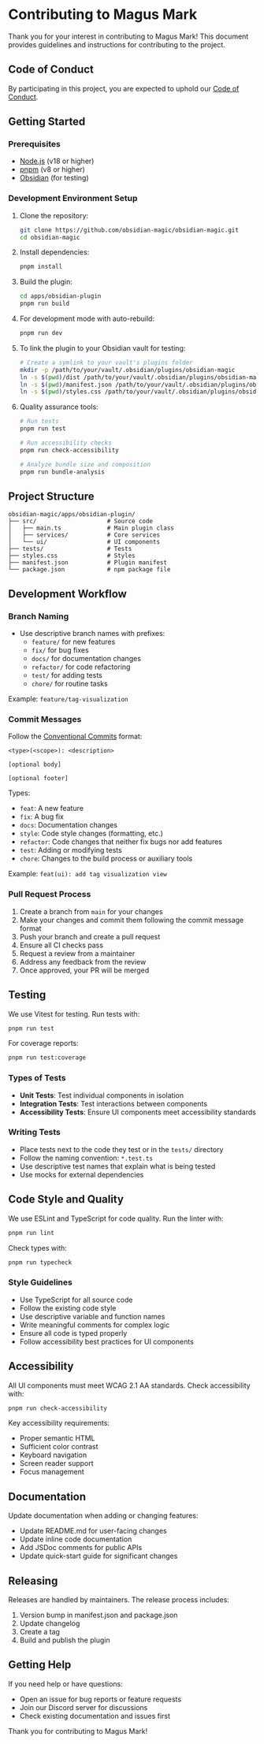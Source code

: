 # Contributing to Magus Mark

Thank you for your interest in contributing to Magus Mark! This document provides guidelines and instructions for
contributing to the project.

## Code of Conduct

By participating in this project, you are expected to uphold our [Code of Conduct](CODE_OF_CONDUCT.md).

## Getting Started

### Prerequisites

- [Node.js](https://nodejs.org/) (v18 or higher)
- [pnpm](https://pnpm.io/) (v8 or higher)
- [Obsidian](https://obsidian.md/) (for testing)

### Development Environment Setup

1. Clone the repository:

   ```bash
   git clone https://github.com/obsidian-magic/obsidian-magic.git
   cd obsidian-magic
   ```

2. Install dependencies:

   ```bash
   pnpm install
   ```

3. Build the plugin:

   ```bash
   cd apps/obsidian-plugin
   pnpm run build
   ```

4. For development mode with auto-rebuild:

   ```bash
   pnpm run dev
   ```

5. To link the plugin to your Obsidian vault for testing:

   ```bash
   # Create a symlink to your vault's plugins folder
   mkdir -p /path/to/your/vault/.obsidian/plugins/obsidian-magic
   ln -s $(pwd)/dist /path/to/your/vault/.obsidian/plugins/obsidian-magic/
   ln -s $(pwd)/manifest.json /path/to/your/vault/.obsidian/plugins/obsidian-magic/
   ln -s $(pwd)/styles.css /path/to/your/vault/.obsidian/plugins/obsidian-magic/
   ```

6. Quality assurance tools:

   ```bash
   # Run tests
   pnpm run test

   # Run accessibility checks
   pnpm run check-accessibility

   # Analyze bundle size and composition
   pnpm run bundle-analysis
   ```

## Project Structure

```
obsidian-magic/apps/obsidian-plugin/
├── src/                    # Source code
│   ├── main.ts             # Main plugin class
│   ├── services/           # Core services
│   └── ui/                 # UI components
├── tests/                  # Tests
├── styles.css              # Styles
├── manifest.json           # Plugin manifest
└── package.json            # npm package file
```

## Development Workflow

### Branch Naming

- Use descriptive branch names with prefixes:
  - `feature/` for new features
  - `fix/` for bug fixes
  - `docs/` for documentation changes
  - `refactor/` for code refactoring
  - `test/` for adding tests
  - `chore/` for routine tasks

Example: `feature/tag-visualization`

### Commit Messages

Follow the [Conventional Commits](https://www.conventionalcommits.org/) format:

```
<type>(<scope>): <description>

[optional body]

[optional footer]
```

Types:

- `feat`: A new feature
- `fix`: A bug fix
- `docs`: Documentation changes
- `style`: Code style changes (formatting, etc.)
- `refactor`: Code changes that neither fix bugs nor add features
- `test`: Adding or modifying tests
- `chore`: Changes to the build process or auxiliary tools

Example: `feat(ui): add tag visualization view`

### Pull Request Process

1. Create a branch from `main` for your changes
2. Make your changes and commit them following the commit message format
3. Push your branch and create a pull request
4. Ensure all CI checks pass
5. Request a review from a maintainer
6. Address any feedback from the review
7. Once approved, your PR will be merged

## Testing

We use Vitest for testing. Run tests with:

```bash
pnpm run test
```

For coverage reports:

```bash
pnpm run test:coverage
```

### Types of Tests

- **Unit Tests**: Test individual components in isolation
- **Integration Tests**: Test interactions between components
- **Accessibility Tests**: Ensure UI components meet accessibility standards

### Writing Tests

- Place tests next to the code they test or in the `tests/` directory
- Follow the naming convention: `*.test.ts`
- Use descriptive test names that explain what is being tested
- Use mocks for external dependencies

## Code Style and Quality

We use ESLint and TypeScript for code quality. Run the linter with:

```bash
pnpm run lint
```

Check types with:

```bash
pnpm run typecheck
```

### Style Guidelines

- Use TypeScript for all source code
- Follow the existing code style
- Use descriptive variable and function names
- Write meaningful comments for complex logic
- Ensure all code is typed properly
- Follow accessibility best practices for UI components

## Accessibility

All UI components must meet WCAG 2.1 AA standards. Check accessibility with:

```bash
pnpm run check-accessibility
```

Key accessibility requirements:

- Proper semantic HTML
- Sufficient color contrast
- Keyboard navigation
- Screen reader support
- Focus management

## Documentation

Update documentation when adding or changing features:

- Update README.md for user-facing changes
- Update inline code documentation
- Add JSDoc comments for public APIs
- Update quick-start guide for significant changes

## Releasing

Releases are handled by maintainers. The release process includes:

1. Version bump in manifest.json and package.json
2. Update changelog
3. Create a tag
4. Build and publish the plugin

## Getting Help

If you need help or have questions:

- Open an issue for bug reports or feature requests
- Join our Discord server for discussions
- Check existing documentation and issues first

Thank you for contributing to Magus Mark!
